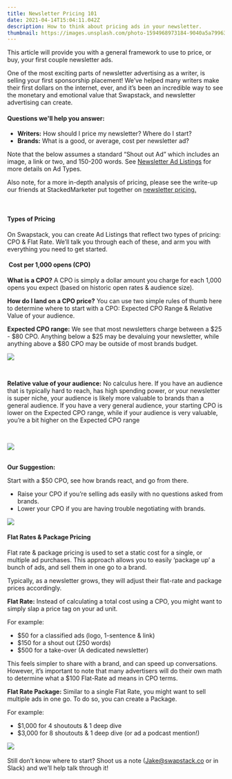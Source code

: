 ```yaml
---
title: Newsletter Pricing 101
date: 2021-04-14T15:04:11.042Z
description: How to think about pricing ads in your newsletter.
thumbnail: https://images.unsplash.com/photo-1594968973184-9040a5a79963?ixid=MnwxMjA3fDB8MHxwaG90by1wYWdlfHx8fGVufDB8fHx8&ixlib=rb-1.2.1&auto=format&fit=crop&w=1350&q=80
---
```

This article will provide you with a general framework to use to price, or buy, your first couple newsletter ads.

One of the most exciting parts of newsletter advertising as a writer, is selling your first sponsorship placement! We’ve helped many writers make their first dollars on the internet, ever, and it’s been an incredible way to see the monetary and emotional value that Swapstack, and newsletter advertising can create. 

#### Questions we'll help you answer:

* **Writers:** How should I price my newsletter? Where do I start?
* **Brands:** What is a good, or average, cost per newsletter ad?

Note that the below assumes a standard “Shout out Ad” which includes an image, a link or two, and 150-200 words. See [Newsletter Ad Listings](http://www.swapstack.co/post/newsletter-ad-units-101) for more details on Ad Types.

‍Also note, for a more in-depth analysis of pricing, please see the write-up our friends at StackedMarketer put together on [newsletter pricing.](https://www.stackedmarketer.com/how-we-think-about-buying-and-selling-ads-in-newsletters/)

‍

#### Types of Pricing

On Swapstack, you can create Ad Listings that reflect two types of pricing: CPO & Flat Rate. We’ll talk you through each of these, and arm you with everything you need to get started.

#### ‍ **Cost per 1,000 opens (CPO)** 

**What is a CPO?** A CPO is simply a dollar amount you charge for each 1,000 opens you expect (based on historic open rates & audience size). **‍**

**How do I land on a CPO price?** You can use two simple rules of thumb here to determine where to start with a CPO: Expected CPO Range & Relative Value of your audience.**‍**

**Expected CPO range:** We see that most newsletters charge between a $25 - $80 CPO. Anything below a $25 may be devaluing your newsletter, while anything above a $80 CPO may be outside of most brands budget.

![](https://uploads-ssl.webflow.com/604a4386ef1eac4bed71c843/6077a3789d13c26966249cfc_Screen%20Shot%202021-04-14%20at%2010.22.32%20PM.png)

‍

**Relative value of your audience:** No calculus here. If you have an audience that is typically hard to reach, has high spending power, or your newsletter is super niche, your audience is likely more valuable to brands than a general audience. If you have a very general audience, your starting CPO is lower on the Expected CPO range, while if your audience is very valuable, you’re a bit higher on the Expected CPO range

‍

![](https://uploads-ssl.webflow.com/604a4386ef1eac4bed71c843/6077a3ec1171e2d52bd2ee38_Screen%20Shot%202021-04-14%20at%2010.24.32%20PM.png)

‍\
**Our Suggestion:**

Start with a $50 CPO, see how brands react, and go from there. 

* Raise your CPO if you’re selling ads easily with no questions asked from brands.
* Lower your CPO if you are having trouble negotiating with brands.

![](https://uploads-ssl.webflow.com/604a4386ef1eac4bed71c843/6077a44f325eb9869766cca9_Screen%20Shot%202021-04-14%20at%2010.26.09%20PM.png)

#### Flat Rates & Package Pricing 

Flat rate & package pricing is used to set a static cost for a single, or multiple ad purchases. This approach allows you to easily ‘package up’ a bunch of ads, and sell them in one go to a brand. 

Typically, as a newsletter grows, they will adjust their flat-rate and package prices accordingly.

**Flat Rate:** Instead of calculating a total cost using a CPO, you might want to simply slap a price tag on your ad unit. 

For example: 

* $50 for a classified ads (logo, 1-sentence & link)
* $150 for a shout out (250 words)
* $500 for a take-over (A dedicated newsletter)

This feels simpler to share with a brand, and can speed up conversations. However, it’s important to note that many advertisers will do their own math to determine what a $100 Flat-Rate ad means in CPO terms.

**Flat Rate Package:** Similar to a single Flat Rate, you might want to sell multiple ads in one go. To do so, you can create a Package. 

For example:

* $1,000 for 4 shoutouts & 1 deep dive
* $3,000 for 8 shoutouts & 1 deep dive (or ad a podcast mention!)

‍![](https://uploads-ssl.webflow.com/604a4386ef1eac4bed71c843/6077a4beeb33aa78de2b889f_Screen%20Shot%202021-04-14%20at%2010.27.48%20PM.png)

Still don’t know where to start? Shoot us a note (Jake@swapstack.co or in Slack) and we’ll help talk through it!